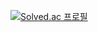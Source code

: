 [![Solved.ac 프로필](http://mazassumnida.wtf/api/v2/generate_badge?boj=sms7118)](https://solved.ac/sms7118)
